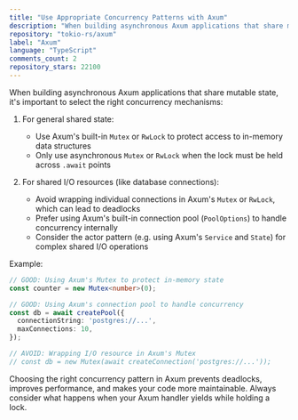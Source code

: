 ```yaml
---
title: "Use Appropriate Concurrency Patterns with Axum"
description: "When building asynchronous Axum applications that share mutable state, it's important to select the right concurrency mechanisms. Use Axum's built-in Mutex or RwLock for general shared state, prefer connection pools for shared I/O resources, and consider the actor pattern for complex shared operations."
repository: "tokio-rs/axum"
label: "Axum"
language: "TypeScript"
comments_count: 2
repository_stars: 22100
---
```


When building asynchronous Axum applications that share mutable state, it's important to select the right concurrency mechanisms:

1. For general shared state:
   - Use Axum's built-in `Mutex` or `RwLock` to protect access to in-memory data structures
   - Only use asynchronous `Mutex` or `RwLock` when the lock must be held across `.await` points

2. For shared I/O resources (like database connections):
   - Avoid wrapping individual connections in Axum's `Mutex` or `RwLock`, which can lead to deadlocks
   - Prefer using Axum's built-in connection pool (`PoolOptions`) to handle concurrency internally
   - Consider the actor pattern (e.g. using Axum's `Service` and `State`) for complex shared I/O operations

Example:
```typescript
// GOOD: Using Axum's Mutex to protect in-memory state
const counter = new Mutex<number>(0);

// GOOD: Using Axum's connection pool to handle concurrency
const db = await createPool({
  connectionString: 'postgres://...',
  maxConnections: 10,
});

// AVOID: Wrapping I/O resource in Axum's Mutex
// const db = new Mutex(await createConnection('postgres://...'));
```

Choosing the right concurrency pattern in Axum prevents deadlocks, improves performance, and makes your code more maintainable. Always consider what happens when your Axum handler yields while holding a lock.